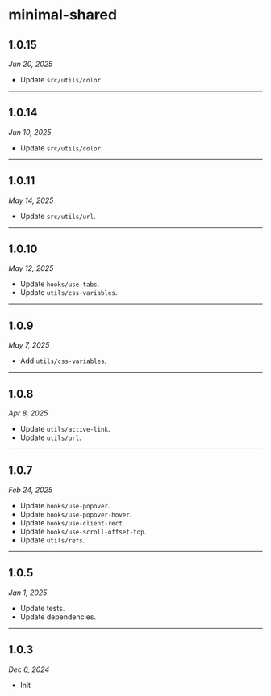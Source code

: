 # minimal-shared

## 1.0.15

_Jun 20, 2025_

- Update `src/utils/color`.

---

## 1.0.14

_Jun 10, 2025_

- Update `src/utils/color`.

---

## 1.0.11

_May 14, 2025_

- Update `src/utils/url`.

---

## 1.0.10

_May 12, 2025_

- Update `hooks/use-tabs`.
- Update `utils/css-variables`.

---

## 1.0.9

_May 7, 2025_

- Add `utils/css-variables`.

---

## 1.0.8

_Apr 8, 2025_

- Update `utils/active-link`.
- Update `utils/url`.

---

## 1.0.7

_Feb 24, 2025_

- Update `hooks/use-popover`.
- Update `hooks/use-popover-hover`.
- Update `hooks/use-client-rect`.
- Update `hooks/use-scroll-offset-top`.
- Update `utils/refs`.

---

## 1.0.5

_Jan 1, 2025_

- Update tests.
- Update dependencies.

---

## 1.0.3

_Dec 6, 2024_

- Init
